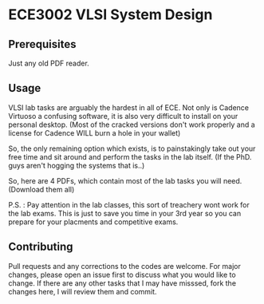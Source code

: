 # ECE3002 VLSI System Design

## Prerequisites 

Just any old PDF reader.

## Usage

VLSI lab tasks are arguably the hardest in all of ECE. 
Not only is Cadence Virtuoso a confusing software, it is also very difficult to install on your personal desktop.
(Most of the cracked versions don't work properly and a license for Cadence WILL burn a hole in your wallet)

So, the only remaining option which exists, is to painstakingly take out your free time and sit around and perform the tasks in the lab itself.
(If the PhD. guys aren't hogging the systems that is..)

So, here are 4 PDFs, which contain most of the lab tasks you will need. (Download them all)

P.S. : Pay attention in the lab classes, this sort of treachery wont work for the lab exams. This is just to save you time in your 3rd year so you can prepare for your placments and competitive exams.


## Contributing
Pull requests and any corrections to the codes are welcome. For major changes, please open an issue first to discuss what you would like to change.
If there are any other tasks that I may have misssed, fork the changes here, I will review them and commit.

